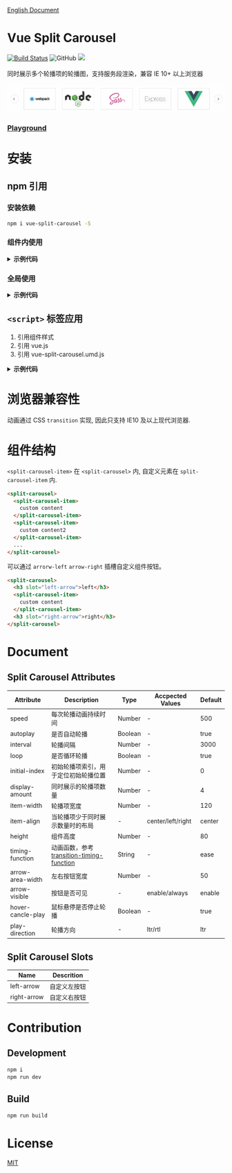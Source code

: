 [English Document](./README.md)

# Vue Split Carousel

[![Build Status](https://travis-ci.com/Aaron00101010/vue-split-carousel.svg?branch=master)](https://travis-ci.com/Aaron00101010/vue-split-carousel)
![GitHub](https://img.shields.io/github/license/aaron00101010/vue-split-carousel.svg)
![](https://img.shields.io/npm/v/vue-split-carousel.svg)
<br>
<br>
同时展示多个轮播项的轮播图，支持服务段渲染，兼容 IE 10+ 以上浏览器
<br>
<br>
![show](./examples/GIF.gif)  

### [Playground](https://aaron00101010.github.io/vue-split-carousel/)  

# 安装

## npm 引用

### 安装依赖

```bash
npm i vue-split-carousel -S
```

### 组件内使用

<details>

<summary><strong>示例代码</strong></summary>

```html
<template>
  <div id="app">
    <split-carousel>
      <split-carousel-item v-for="item in 8" :key="item">
        {{ item }}
      </split-carousel-item>
    </split-carousel>
  </div>
</template>

<script>
  import { SplitCarousel, SplitCarouselItem } from "vue-split-carousel";
  export default {
    components: {
      SplitCarousel,
      SplitCarouselItem
    }
  };
</script>

<style>
  #app {
    width: 800px;
    margin: 60px auto;
  }
</style>
```

</details>

### 全局使用

<details>

<summary><strong>示例代码</strong></summary>

```js
import Vue from "vue";
import App from "./App.vue";

import SplitCarousel from "vue-split-carousel";
import "vue-split-carousel/dist/vue-split-carousel.css";
Vue.use(SplitCarousel);

new Vue({
  render: h => h(App)
}).$mount("#app");
```

</details>

## `<script>` 标签应用

1. 引用组件样式
2. 引用 vue.js
3. 引用 vue-split-carousel.umd.js

<details>

<summary><strong>示例代码</strong></summary>

```html
<!DOCTYPE html>
<html lang="en">
  <head>
    <!-- import component-style -->
    <link rel="stylesheet" href="./vue-split-carousel.css" />
  </head>
  <body>
    <div id="app" style="width:800px;margin:0 auto;">
      <split-carousel>
        <split-carousel-item v-for="item in list" :key="item">
          {{ item }}
        </split-carousel-item>
      </split-carousel>
    </div>
    <!-- import vue -->
    <script src="https://cdn.jsdelivr.net/npm/vue"></script>
    <!-- import component script vue-split-carousel.umd.js from dist dir -->
    <script src="./vue-split-carousel.umd.js"></script>
    <script>
      new Vue({
        data() {
          return {
            list: 6
          };
        }
      }).$mount("#app");
    </script>
  </body>
</html>
```

</details>

# 浏览器兼容性

动画通过 CSS `transition` 实现, 因此只支持 IE10 及以上现代浏览器.

# 组件结构

 `<split-carousel-item>` 在 `<split-carousel>` 内, 自定义元素在 `split-carousel-item` 内.

```html
<split-carousel>
  <split-carousel-item>
    custom content
  </split-carousel-item>
  <split-carousel-item>
    custom content2
  </split-carousel-item>
  ...
</split-carousel>
```

可以通过 `arrorw-left` `arrow-right` 插槽自定义组件按钮。

```html
<split-carousel>
  <h3 slot="left-arrow">left</h3>
  <split-carousel-item>
    custom content
  </split-carousel-item>
  <h3 slot="right-arrow">right</h3>
</split-carousel>
```

# Document

## Split Carousel Attributes

| Attribute         | Description                                                                     | Type    | Accpected Values  | Default |
| ----------------- | ------------------------------------------------------------------------------- | ------- | ----------------- | ------- |
| speed             | 每次轮播动画持续时间                            | Number  | -                 | 500     |
| autoplay          | 是否自动轮播                                  | Boolean | -                 | true    |
| interval          | 轮播间隔                          | Number  | -                 | 3000    |
| loop              | 是否循环轮播                                      | Boolean | -                 | true    |
| initial-index     | 初始轮播项索引，用于定位初始轮播位置                                          | Number  | -                 | 0       |
| display-amount    | 同时展示的轮播项数量                   | Number  | -                 | 4       |
| item-width        | 轮播项宽度                                                   | Number  | -                 | 120     |
| item-align        | 当轮播项少于同时展示数量时的布局     | -       | center/left/right | center  |
| height            | 组件高度                                                             | Number  | -                 | 80      |
| timing-function   | 动画函数，参考 [transition-timing-function][1] | String  | -                 | ease    |
| arrow-area-width  | 左右按钮宽度                                                       | Number  | -                 | 50      |
| arrow-visible     | 按钮是否可见                                                        | -       | enable/always     | enable  |
| hover-cancle-play | 鼠标悬停是否停止轮播                                     | Boolean | -                 | true    |
| play-direction    | 轮播方向                                          | -       | ltr/rtl           | ltr     |

## Split Carousel Slots

| Name        | Descrition         |
| ----------- | ------------------ |
| left-arrow  | 自定义左按钮  |
| right-arrow | 自定义右按钮 |

# Contribution

## Development

```bash
npm i
npm run dev
```

## Build

```bash
npm run build
```

# License

[MIT](./LICENSE)

[1]: https://developer.mozilla.org/zh-CN/docs/Web/CSS/transition-timing-function
